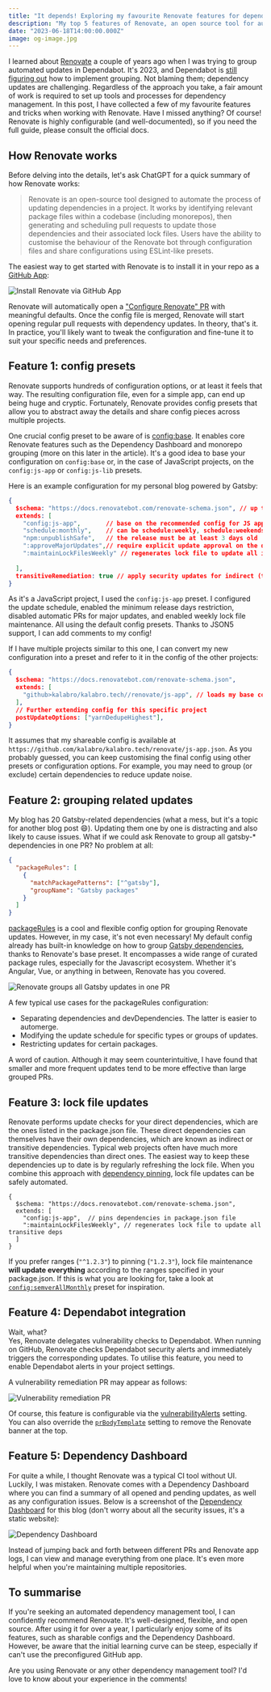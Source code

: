 ```yaml
---
title: "It depends! Exploring my favourite Renovate features for dependency updates"
description: "My top 5 features of Renovate, an open source tool for automated dependency updates."
date: "2023-06-18T14:00:00.000Z"
image: og-image.jpg
---
```


I learned about [Renovate](https://docs.renovatebot.com/) a couple of years ago when I was trying to group automated updates in Dependabot. It's 2023, and Dependabot is [still figuring out](https://github.com/dependabot/dependabot-core/issues/1190) how to implement grouping. Not blaming them; dependency updates are challenging. Regardless of the approach you take, a fair amount of work is required to set up tools and processes for dependency management. In this post, I have collected a few of my favourite features and tricks when working with Renovate. Have I missed anything? Of course! Renovate is highly configurable (and well-documented), so if you need the full guide, please consult the official docs.

## How Renovate works

Before delving into the details, let's ask ChatGPT for a quick summary of how Renovate works:

> Renovate is an open-source tool designed to automate the process of updating dependencies in a project. It works by identifying relevant package files within a codebase (including monorepos), then generating and scheduling pull requests to update those dependencies and their associated lock files. Users have the ability to customise the behaviour of the Renovate bot through configuration files and share configurations using ESLint-like presets.

The easiest way to get started with Renovate is to install it in your repo as a [GitHub App](https://github.com/apps/renovate):

![Install Renovate via GitHub App](install-on-github.png)

Renovate will automatically open a ["Configure Renovate" PR](https://github.com/kalabro/kalabro.tech/pull/42) with meaningful defaults. Once the config file is merged, Renovate will start opening regular pull requests with dependency updates. In theory, that's it. In practice, you'll likely want to tweak the configuration and fine-tune it to suit your specific needs and preferences.

## Feature 1: config presets

Renovate supports hundreds of configuration options, or at least it feels that way. The resulting configuration file, even for a simple app, can end up being huge and cryptic. Fortunately, Renovate provides config presets that allow you to abstract away the details and share config pieces across multiple projects.

One crucial config preset to be aware of is [config:base](https://docs.renovatebot.com/presets-config/#configbase). It enables core Renovate features such as the Dependency Dashboard and monorepo grouping (more on this later in the article). It's a good idea to base your configuration on `config:base` or, in the case of JavaScript projects, on the `config:js-app` or `config:js-lib` presets.

Here is an example configuration for my personal blog powered by Gatsby:

```json
{
  $schema: "https://docs.renovatebot.com/renovate-schema.json", // up to date schema with all supported properties
  extends: [
    "config:js-app",       // base on the recommended config for JS applications
    "schedule:monthly",    // can be schedule:weekly, schedule:weekends, etc
    "npm:unpublishSafe",   // the release must be at least 3 days old
    ":approveMajorUpdates",// require explicit update approval on the dashboard before opening PR
    ":maintainLockFilesWeekly" // regenerates lock file to update all indirect deps
 
  ],
  transitiveRemediation: true // apply security updates for indirect (transitive) NPM dependencies 
}
```

As it's a JavaScript project, I used the `config:js-app` preset. I configured the update schedule, enabled the minimum release days restriction, disabled automatic PRs for major updates, and enabled weekly lock file maintenance. All using the default config presets. Thanks to JSON5 support, I can add comments to my config!

If I have multiple projects similar to this one, I can convert my new configuration into a preset and refer to it in the config of the other projects:

```json
{
  $schema: "https://docs.renovatebot.com/renovate-schema.json",
  extends: [
    "github>kalabro/kalabro.tech//renovate/js-app", // loads my base config from another repo
  ],
  // Further extending config for this specific project
  postUpdateOptions: ["yarnDedupeHighest"],
}
```

It assumes that my shareable config is available at `https://github.com/kalabro/kalabro.tech/renovate/js-app.json`. As you probably guessed, you can keep customising the final config using other presets or configuration options. For example, you may need to group (or exclude) certain dependencies to reduce update noise.

## Feature 2: grouping related updates

My blog has 20 Gatsby-related dependencies (what a mess, but it's a topic for another blog post 😄). Updating them one by one is distracting and also likely to cause issues. What if we could ask Renovate to group all gatsby-* dependencies in one PR? No problem at all:

```json
{
  "packageRules": [
    {
      "matchPackagePatterns": ["^gatsby"],
      "groupName": "Gatsby packages"
    }
  ]
}
```

[packageRules](https://docs.renovatebot.com/configuration-options/#packagerules) is a cool and flexible config option for grouping Renovate updates. However, in my case, it's not even necessary! My default config already has built-in knowledge on how to group [Gatsby dependencies](https://docs.renovatebot.com/presets-monorepo/#monorepogatsby), thanks to Renovate's base preset. It encompasses a wide range of curated package rules, especially for the Javascript ecosystem. Whether it's Angular, Vue, or anything in between, Renovate has you covered.

![Renovate groups all Gatsby updates in one PR](gatsby-monorepo-pr.png)

A few typical use cases for the packageRules configuration:

- Separating dependencies and devDependencies. The latter is easier to automerge.
- Modifying the update schedule for specific types or groups of updates.
- Restricting updates for certain packages.

A word of caution. Although it may seem counterintuitive, I have found that smaller and more frequent updates tend to be more effective than large grouped PRs.

## Feature 3: lock file updates

Renovate performs update checks for your direct dependencies, which are the ones listed in the package.json file. These direct dependencies can themselves have their own dependencies, which are known as indirect or transitive dependencies. Typical web projects often have much more transitive dependencies than direct ones. The easiest way to keep these dependencies up to date is by regularly refreshing the lock file. When you combine this approach with [dependency pinning](https://docs.renovatebot.com/dependency-pinning/), lock file updates can be safely automated.

```json5
{
  $schema: "https://docs.renovatebot.com/renovate-schema.json",
  extends: [
    "config:js-app",  // pins dependencies in package.json file
    ":maintainLockFilesWeekly", // regenerates lock file to update all transitive deps 
  ]
}
```

If you prefer ranges (`"^1.2.3"`) to pinning (`"1.2.3"`), lock file maintenance **will update everything** according to the ranges specified in your package.json. If this is what you are looking for, take a look at [`config:semverAllMonthly`](https://docs.renovatebot.com/presets-config/#configsemverallmonthly) preset for inspiration.

## Feature 4: Dependabot integration

Wait, what?  
Yes, Renovate delegates vulnerability checks to Dependabot. When running on GitHub, Renovate checks Dependabot security alerts and immediately triggers the corresponding updates. To utilise this feature, you need to enable Dependabot alerts in your project settings.

A vulnerability remediation PR may appear as follows:

![Vulnerability remediation PR](security-pr.png)

Of course, this feature is configurable via the [vulnerabilityAlerts](https://docs.renovatebot.com/configuration-options/#vulnerabilityalerts) setting.  
You can also override the [`prBodyTemplate`](https://docs.renovatebot.com/configuration-options/#prbodytemplate) setting to remove the Renovate banner at the top.

## Feature 5: Dependency Dashboard

For quite a while, I thought Renovate was a typical CI tool without UI. Luckily, I was mistaken. Renovate comes with a Dependency Dashboard where you can find a summary of all opened and pending updates, as well as any configuration issues. Below is a screenshot of the [Dependency Dashboard](https://github.com/kalabro/kalabro.tech/issues/43) for this blog (don't worry about all the security issues, it's a static website):

![Dependency Dashboard](dashboard-issue.png)

Instead of jumping back and forth between different PRs and Renovate app logs, I can view and manage everything from one place. It's even more helpful when you're maintaining multiple repositories.

## To summarise

If you're seeking an automated dependency management tool, I can confidently recommend Renovate. It's well-designed, flexible, and open source. After using it for over a year, I particularly enjoy some of its features, such as sharable configs and the Dependency Dashboard. However, be aware that the initial learning curve can be steep, especially if can't use the preconfigured GitHub app.

Are you using Renovate or any other dependency management tool? I'd love to know about your experience in the comments!